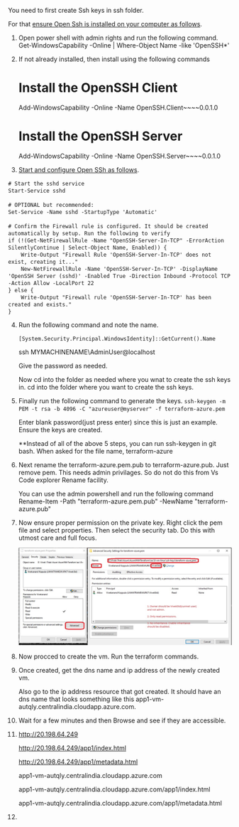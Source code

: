 You need to first create Ssh keys in ssh folder.

For that [ensure Open Ssh is installed on your computer as follows](https://docs.microsoft.com/en-us/windows-server/administration/openssh/openssh_install_firstuse#install-openssh-using-powershell).

1. Open power shell with admin rights and run the following command. 
   Get-WindowsCapability -Online | Where-Object Name -like 'OpenSSH*'
2. If not already installed, then install using the following commands
   # Install the OpenSSH Client
   Add-WindowsCapability -Online -Name OpenSSH.Client~~~~0.0.1.0

   # Install the OpenSSH Server
   Add-WindowsCapability -Online -Name OpenSSH.Server~~~~0.0.1.0
3. [Start and configure Open SSh as follows](https://docs.microsoft.com/en-us/windows-server/administration/openssh/openssh_install_firstuse#start-and-configure-openssh-server).

```t 
# Start the sshd service
Start-Service sshd

# OPTIONAL but recommended:
Set-Service -Name sshd -StartupType 'Automatic'

# Confirm the Firewall rule is configured. It should be created automatically by setup. Run the following to verify
if (!(Get-NetFirewallRule -Name "OpenSSH-Server-In-TCP" -ErrorAction SilentlyContinue | Select-Object Name, Enabled)) {
    Write-Output "Firewall Rule 'OpenSSH-Server-In-TCP' does not exist, creating it..."
    New-NetFirewallRule -Name 'OpenSSH-Server-In-TCP' -DisplayName 'OpenSSH Server (sshd)' -Enabled True -Direction Inbound -Protocol TCP -Action Allow -LocalPort 22
} else {
    Write-Output "Firewall rule 'OpenSSH-Server-In-TCP' has been created and exists."
}
```

4.  Run the following command and note the name.


        [System.Security.Principal.WindowsIdentity]::GetCurrent().Name

    ssh MYMACHINENAME\AdminUser@localhost 

    Give the password as needed. 

    Now cd into the folder as needed where you wnat to create the ssh keys in.
    cd into the folder where you want to create the ssh keys.

5.  Finally run the following command to generate the keys. 
   `ssh-keygen -m PEM -t rsa -b 4096 -C "azureuser@myserver" -f terraform-azure.pem`

    Enter blank password(just press enter) since this is just an example.
    Ensure the keys are created.

    **Instead of all of the above 5 steps, you can run ssh-keygen in git bash. When asked for the file name, terraform-azure

6.  Next rename the terraform-azure.pem.pub to terraform-azure.pub. Just remove pem. This needs admin privilages. So do not do this from Vs Code explorer Rename facility.
    
    You can use the admin powershell and run the following command Rename-Item -Path "terraform-azure.pem.pub" -NewName "terraform-azure.pub"

7.  Now ensure proper permission on the private key. Right click the pem file and select properties. Then select the security tab. Do this with utmost care and full focus.

    ![File Permissions for pem file](FilePermissionsForPemFile.jpg "File Permissions for pem file")

8.  Now procced to create the vm. Run the terraform commands.
   
9.  Once created, get the dns name and ip address of the newly created vm.
 
    Also go to the ip address resource that got created. It should have an dns name that looks something like this app1-vm-autqly.centralindia.cloudapp.azure.com.

10. Wait for a few minutes and then Browse and see if they are accessible. 
    
11. http://20.198.64.249
    
    http://20.198.64.249/app1/index.html

    http://20.198.64.249/app1/metadata.html

    app1-vm-autqly.centralindia.cloudapp.azure.com

    app1-vm-autqly.centralindia.cloudapp.azure.com/app1/index.html

    app1-vm-autqly.centralindia.cloudapp.azure.com/app1/metadata.html

12.     